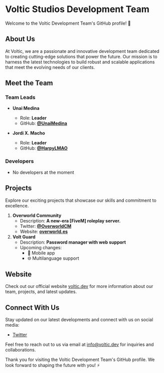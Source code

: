 # Voltic Studios Development Team

Welcome to the Voltic Development Team's GitHub profile! 🚀

## About Us

At Voltic, we are a passionate and innovative development team dedicated to creating cutting-edge solutions that power the future. Our mission is to harness the latest technologies to build robust and scalable applications that meet the evolving needs of our clients.

## Meet the Team

### Team Leads

- **Unai Medina**
  - Role: **Leader**
  - GitHub: **[@UnaiMedina](https://github.com/unaimedina)**

- **Jordi X. Macho**
  - Role: **Leader**
  - GitHub: **[@HarpyLMAO](https://github.com/harpylmao)**

### Developers

- No developers at the moment

## Projects

Explore our exciting projects that showcase our skills and commitment to excellence.

1. **Overworld Community**
   - Description: **A new-era [FiveM] roleplay server.**
   - Twitter: **[@OverworldCM](https://twitter.com/overworldcm)**
   - Website: **[overworld.es](https://overworld.es)**
2. **Volt Guard**
   - Description: **Password manager with web support**
   - Upcoming changes:
       - 📱 Mobile app
       - 🌐 Multilanguage support

## Website

Check out our official website [voltic.dev](https://voltic.dev) for more information about our team, projects, and latest updates.

## Connect With Us

Stay updated on our latest developments and connect with us on social media:

- [Twitter](https://twitter.com/VolticStudiosCM)

Feel free to reach out to us via email at [info@voltic.dev](mailto:info@voltic.dev) for inquiries and collaborations.

Thank you for visiting the Voltic Development Team's GitHub profile. We look forward to shaping the future with you! ⚡️
